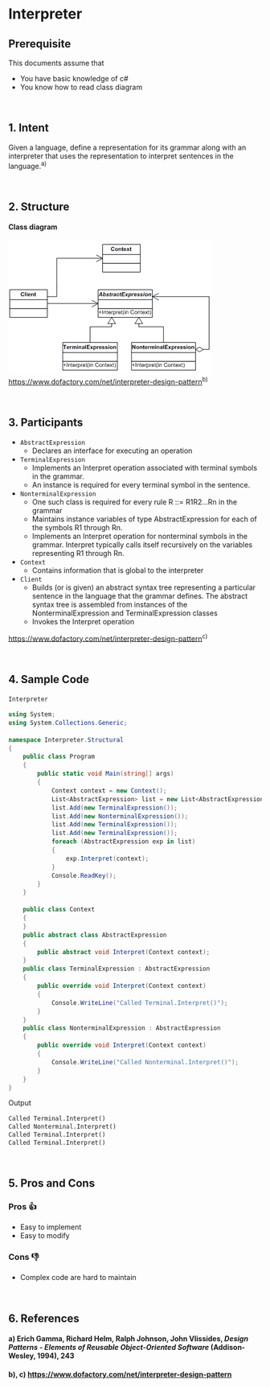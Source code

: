 # Interpreter

## Prerequisite

This documents assume that
 - You have basic knowledge of c#
 - You know how to read class diagram

&nbsp;
## 1. Intent

Given a language, define a representation for its grammar along with an interpreter that uses the representation to interpret sentences in the language.<sup>a)</sup>

&nbsp;
## 2. Structure
#### Class diagram
![Diagram_Interpreter_diagram](./images/Diagram_Interpreter.png "Diagram_Interpreter Diagram")\
https://www.dofactory.com/net/interpreter-design-pattern<sup>b)</sup>


&nbsp;
## 3. Participants
- `AbstractExpression`
    - Declares an interface for executing an operation
- `TerminalExpression`
    - Implements an Interpret operation associated with terminal symbols in the grammar.
    - An instance is required for every terminal symbol in the sentence.
- `NonterminalExpression`
    - One such class is required for every rule R ::= R1R2...Rn in the grammar
    - Maintains instance variables of type AbstractExpression for each of the symbols R1 through Rn.
    - Implements an Interpret operation for nonterminal symbols in the grammar. Interpret typically calls itself recursively on the variables representing R1 through Rn.
- `Context`
    - Contains information that is global to the interpreter
- `Client`
    - Builds (or is given) an abstract syntax tree representing a particular sentence in the language that the grammar defines. The abstract syntax tree is assembled from instances of the NonterminalExpression and TerminalExpression classes
    - Invokes the Interpret operation

https://www.dofactory.com/net/interpreter-design-pattern<sup>c)</sup>


&nbsp;
## 4. Sample Code 
`Interpreter`
```c#
using System;
using System.Collections.Generic;

namespace Interpreter.Structural
{
    public class Program
    {
        public static void Main(string[] args)
        {
            Context context = new Context();
            List<AbstractExpression> list = new List<AbstractExpression>();
            list.Add(new TerminalExpression());
            list.Add(new NonterminalExpression());
            list.Add(new TerminalExpression());
            list.Add(new TerminalExpression());
            foreach (AbstractExpression exp in list)
            {
                exp.Interpret(context);
            }
            Console.ReadKey();
        }
    }

    public class Context
    {
    }
    public abstract class AbstractExpression
    {
        public abstract void Interpret(Context context);
    }
    public class TerminalExpression : AbstractExpression
    {
        public override void Interpret(Context context)
        {
            Console.WriteLine("Called Terminal.Interpret()");
        }
    }
    public class NonterminalExpression : AbstractExpression
    {
        public override void Interpret(Context context)
        {
            Console.WriteLine("Called Nonterminal.Interpret()");
        }
    }
}

```
Output
```
Called Terminal.Interpret()
Called Nonterminal.Interpret()
Called Terminal.Interpret()
Called Terminal.Interpret()
```

&nbsp;
## 5. Pros and Cons
### Pros 👍
- Easy to implement
- Easy to modify

### Cons 👎
- Complex code are hard to maintain

&nbsp;
## 6. References
#### a) Erich Gamma, Richard Helm, Ralph Johnson, John Vlissides, _Design Patterns - Elements of Reusable Object-Oriented Software_ (Addison-Wesley, 1994), 243
#### b), c) https://www.dofactory.com/net/interpreter-design-pattern
